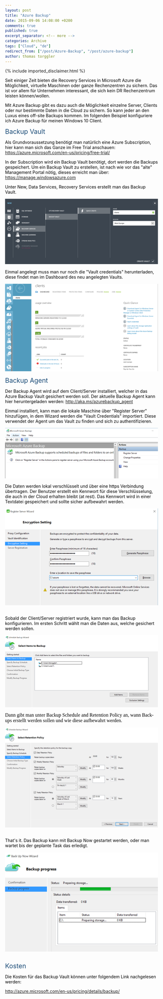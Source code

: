 ```yaml
---
layout: post
title: "Azure Backup"
date: 2015-09-06 14:08:00 +0200
comments: true
published: true
excerpt_separator: <!-- more -->
categories: Archive
tags: ["Cloud", "de"]
redirect_from: ["/post/Azure-Backup", "/post/azure-backup"]
author: thomas torggler
---
```

<!-- more -->
{% include imported_disclaimer.html %}
<p><span style="color:black">Seit einiger Zeit bieten die Recovery Services in Microsoft Azure die Möglichkeit, virtuelle Maschinen oder ganze Rechenzentren zu sichern. Das ist vor allem für Unternehmen interessant, die sich kein DR Rechenzentrum leisten können/wollen.
</span></p><p><span style="color:black">Mit Azure Backup gibt es dazu auch&nbsp;die Möglichkeit einzelne Server, Clients oder nur bestimmte Daten in die Cloud zu sichern. So kann jeder an den Luxus eines off-site Backups kommen. Im folgenden Beispiel konfiguriere ich Azure Backup für meinen Windows 10 Client.
</span>&nbsp;</p><p><span style="color:#1e4e79; font-size:16pt">Backup Vault
</span></p><p><span style="color:black">Als Grundvoraussetzung benötigt man natürlich eine Azure Subscription, hier kann man sich das Ganze im Free Trial anschauen: <a href="https://azure.microsoft.com/en-us/pricing/free-trial/">https://azure.microsoft.com/en-us/pricing/free-trial/</a>
&nbsp;	</span></p><p><span style="color:black">In der Subscription wird ein Backup Vault benötigt, dort werden die Backups gespeichert. Um ein Backup Vault zu erstellen, ist nach wie vor das "alte" Management Portal nötig, dieses erreicht man über: <a href="https://manage.windowsazure.com">https://manage.windowsazure.com</a>
&nbsp;	</span></p><p><span style="color:black">Unter New, Data Services, Recovery Services erstellt man das Backup Vault.
</span></p><p><img alt="" src="/assets/090615_1407_AzureBackup1.png"><span style="color:black">
</span></p><p><span style="color:black">Einmal angelegt muss man nur noch die "Vault credentials" herunterladen, diese findet man im Dashboard des neu angelegten Vaults.
</span></p><p><img alt="" src="/assets/090615_1407_AzureBackup2.png"><span style="color:black">
</span></p><p><span style="color:#1e4e79; font-size:16pt">Backup Agent
</span></p><p><span style="color:black">Der Backup Agent wird auf dem Client/Server installiert, welcher in das Azure Backup Vault gesichert werden soll. Der aktuelle Backup Agent kann hier heruntergeladen werden: <a href="http://aka.ms/azurebackup_agent">http://aka.ms/azurebackup_agent</a>
&nbsp;	</span></p><p><span style="color:black">Einmal installiert, kann man die lokale Maschine über "Register Server" hinzufügen, in dem Wizard werden die "Vault Credentials" importiert. Diese verwendet der Agent um das Vault zu finden und sich zu authentifizieren. 
</span></p><p><img alt="" src="/assets/090615_1407_AzureBackup3.png"></p><p><span style="color:black">Die Daten werden lokal verschlüsselt und über eine https Verbindung übertragen. Der Benutzer erstellt ein Kennwort für diese Verschlüsselung, die auch in der Cloud erhalten bleibt (at rest). Das Kennwort wird in einer Textdatei gespeichert und sollte sicher aufbewahrt werden.
</span></p><p><img alt="" src="/assets/090615_1407_AzureBackup4.png"><span style="color:black">
&nbsp;	</span></p><p><span style="color:black">Sobald der Client/Server registriert wurde, kann man das Backup konfigurieren. Im ersten Schritt wählt man die Daten aus, welche gesichert werden sollen.
</span></p><p><img alt="" src="/assets/090615_1407_AzureBackup5.png"><span style="color:black">
		</span></p><span style="color:black"><p><span lang="DE" style="mso-bidi-font-size:11.0pt;mso-ascii-font-family:Calibri;mso-hansi-font-family:&#10;Calibri;color:black;mso-ansi-language:DE"><font face="Calibri" size="3">Dann gibt man unter Backup Schedule
and Retention Policy an, wann Backups erstellt werden sollen und wie diese
aufbewahrt werden.</font></span></p></span><p><img alt="" src="/assets/090615_1407_AzureBackup6.png"><span style="color:black">
&nbsp;	</span></p><p><span style="color:black">That's it. Das Backup kann mit Backup Now gestartet werden, oder man wartet bis der geplante Task das erledigt.
</span></p><p><img alt="" src="/assets/090615_1407_AzureBackup7.png"><span style="color:black">
&nbsp;	</span></p><p><span style="color:#1e4e79; font-size:16pt">Kosten
</span></p><p><span style="color:black">Die Kosten für&nbsp;das Backup Vault können unter folgendem Link nachgelesen werden:
</span></p><p><a href="http://azure.microsoft.com/en-us/pricing/details/backup/">http://azure.microsoft.com/en-us/pricing/details/backup/</a><span style="color:black">
&nbsp;	</span></p>
